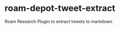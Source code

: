 # roam-depot-tweet-extract
        
  Roam Research Plugin to extract tweets to markdown
  
        
